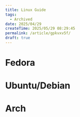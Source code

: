 ```yaml
---
title: Linux Guide
tags:
  - Archived
date: 2025/04/29
createTime: 2025/05/29 08:29:45
permalink: /article/gpkvxv5f/
draft: true
---
```


# Fedora

# Ubuntu/Debian

# Arch
